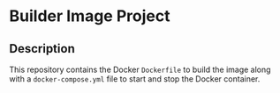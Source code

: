 # Builder Image Project

## Description

This repository contains the Docker `Dockerfile` to build the image along with a `docker-compose.yml` file to start and stop the Docker container.

